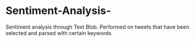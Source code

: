 # Sentiment-Analysis-
Sentiment analysis through Text Blob. Performed on tweets that have been selected and parsed with certain keywords. 
